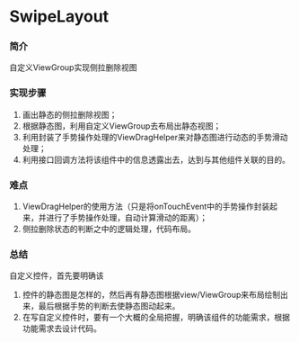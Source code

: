 # SwipeLayout

### 简介
自定义ViewGroup实现侧拉删除视图

### 实现步骤
1. 画出静态的侧拉删除视图；
2. 根据静态图，利用自定义ViewGroup去布局出静态视图；
3. 利用封装了手势操作处理的ViewDragHelper来对静态图进行动态的手势滑动处理；
4. 利用接口回调方法将该组件中的信息透露出去，达到与其他组件关联的目的。

### 难点
1. ViewDragHelper的使用方法（只是将onTouchEvent中的手势操作封装起来，并进行了手势操作处理，自动计算滑动的距离）；
2. 侧拉删除状态的判断之中的逻辑处理，代码布局。
### 总结
自定义控件，首先要明确该

1. 控件的静态图是怎样的，然后再有静态图根据view/ViewGroup来布局绘制出来，最后根据手势的判断去使静态图动起来。
2. 在写自定义控件时，要有一个大概的全局把握，明确该组件的功能需求，根据功能需求去设计代码。
